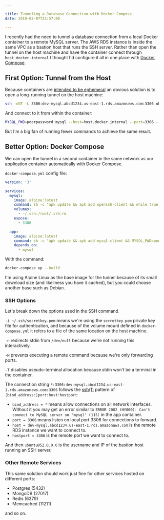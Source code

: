 ```yaml
---

title: Tunneling a Database Connection with Docker Compose
date: 2019-08-07T23:57:00

---
```


I recently had the need to tunnel a database connection from a local Docker container to a remote MySQL server. The AWS RDS instance is inside the same VPC as a bastion host that runs the SSH server. Rather than open the tunnel on the host machine and have the container connect through `host.docker.internal` I thought I'd configure it all in one place with [Docker Compose](https://docs.docker.com/compose/).

## First Option: Tunnel from the Host

Because containers are [intended to be ephemeral](https://docs.docker.com/develop/develop-images/dockerfile_best-practices/#create-ephemeral-containers) an obvious solution is to open a long-running tunnel on the host machine:

```bash
ssh -nNT -L 3306:dev-mysql.abcd1234.us-east-1.rds.amazonaws.com:3306 ubuntu@52.0.0.0
```

And connect to it from within the container:

```bash
MYSQL_PWD=poorpassword mysql --host=host.docker.internal --port=3306 --user=dev --execute "SELECT 1"
```

But I'm a big fan of running fewer commands to achieve the same result.

## Better Option: Docker Compose

We can open the tunnel in a second container in the same network as our application container automatically with Docker Compose.

`docker-compose.yml` config file:

```yaml
version: '3'

services:
  mysql:
    image: alpine:latest
    command: sh -c "apk update && apk add openssh-client && while true; do ssh -i ~/.ssh/secretkey.pem -nNT -L *:3306:dev-mysql.abcd1234.us-east-1.rds.amazonaws.com:3306 ubuntu@52.0.0.0; done"
    volumes:
      - ~/.ssh:/root/.ssh:ro
    expose:
      - 3306

  app:
    image: alpine:latest
    command: sh -c "apk update && apk add mysql-client && MYSQL_PWD=poorpassword --host=mysql --port=3306 --user=dev --execute 'SELECT 1'"
    depends_on:
      - mysql
```

With the command:

```bash
docker-compose up --build
```

I'm using Alpine Linux as the base image for the tunnel because of its small download size (and likeliness you have it cached), but you could choose another base such as Debian.

### SSH Options

Let's break down the options used in the SSH command.

`-i ~/.ssh/secretkey.pem` means we're using the `secretkey.pem` private key file for authentication, and because of the volume mount defined in `docker-compose.yml` it refers to a file of the same location on the host machine.

`-n` redirects stdin from `/dev/null` because we're not running this interactively.

`-N` prevents executing a remote command because we're only forwarding ports.

`-T` disables pseudo-terminal allocation because stdin won't be a terminal in the container.

The connection string `*:3306:dev-mysql.abcd1234.us-east-1.rds.amazonaws.com:3306` follows the [ssh(1)](https://linux.die.net/man/1/ssh) pattern of `[bind_address:]port:host:hostport`:

- `bind_address = *` means allow connections on all network interfaces. Without it you may get an error similar to `ERROR 2002 (HY000): Can't connect to MySQL server on 'mysql' (115)` in the app container.
- `port = 3306` means listen on local port 3306 for connections to forward.
- `host = dev-mysql.abcd1234.us-east-1.rds.amazonaws.com` is the remote RDS instance we want to connect to.
- `hostport = 3306` is the remote port we want to connect to.

And then `ubuntu@52.0.0.0` is the username and IP of the bastion host running an SSH server.

### Other Remote Services

This same solution should work just fine for other services hosted on different ports:

- Postgres (5432)
- MongoDB (27017)
- Redis (6379)
- Memcached (11211)

and so on.
